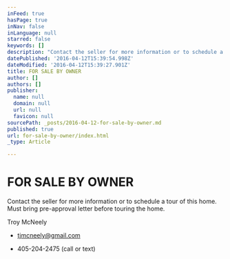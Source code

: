 ```yaml
---
inFeed: true
hasPage: true
inNav: false
inLanguage: null
starred: false
keywords: []
description: "Contact the seller for more information or to schedule a tour of this home. You can also\_contact them directly at 405-204-2475.\_"
datePublished: '2016-04-12T15:39:54.998Z'
dateModified: '2016-04-12T15:39:27.901Z'
title: FOR SALE BY OWNER
author: []
authors: []
publisher:
  name: null
  domain: null
  url: null
  favicon: null
sourcePath: _posts/2016-04-12-for-sale-by-owner.md
published: true
url: for-sale-by-owner/index.html
_type: Article

---
```

# FOR SALE BY OWNER

Contact the seller for more information or to schedule a tour of this home. Must bring pre-approval letter before touring the home.

Troy McNeely 

* tjmcneely@gmail.com 

* 405-204-2475 (call or text)